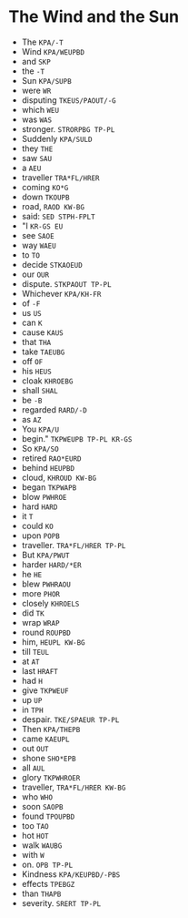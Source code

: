 # The Wind and the Sun

* The `KPA/-T`
* Wind `KPA/WEUPBD`
* and `SKP`
* the `-T`
* Sun `KPA/SUPB`
* were `WR`
* disputing `TKEUS/PAOUT/-G`
* which `WEU`
* was `WAS`
* stronger. `STRORPBG TP-PL`
* Suddenly `KPA/SULD`
* they `THE`
* saw `SAU`
* a `AEU`
* traveller `TRA*FL/HRER`
* coming `KO*G`
* down `TKOUPB`
* road, `RAOD KW-BG`
* said: `SED STPH-FPLT`
* "I `KR-GS EU`
* see `SAOE`
* way `WAEU`
* to `TO`
* decide `STKAOEUD`
* our `OUR`
* dispute. `STKPAOUT TP-PL`
* Whichever `KPA/KH-FR`
* of `-F`
* us `US`
* can `K`
* cause `KAUS`
* that `THA`
* take `TAEUBG`
* off `OF`
* his `HEUS`
* cloak `KHROEBG`
* shall `SHAL`
* be `-B`
* regarded `RARD/-D`
* as `AZ`
* You `KPA/U`
* begin." `TKPWEUPB TP-PL KR-GS`
* So `KPA/SO`
* retired `RAO*EURD`
* behind `HEUPBD`
* cloud, `KHROUD KW-BG`
* began `TKPWAPB`
* blow `PWHROE`
* hard `HARD`
* it `T`
* could `KO`
* upon `POPB`
* traveller. `TRA*FL/HRER TP-PL`
* But `KPA/PWUT`
* harder `HARD/*ER`
* he `HE`
* blew `PWHRAOU`
* more `PHOR`
* closely `KHROELS`
* did `TK`
* wrap `WRAP`
* round `ROUPBD`
* him, `HEUPL KW-BG`
* till `TEUL`
* at `AT`
* last `HRAFT`
* had `H`
* give `TKPWEUF`
* up `UP`
* in `TPH`
* despair. `TKE/SPAEUR TP-PL`
* Then `KPA/THEPB`
* came `KAEUPL`
* out `OUT`
* shone `SHO*EPB`
* all `AUL`
* glory `TKPWHROER`
* traveller, `TRA*FL/HRER KW-BG`
* who `WHO`
* soon `SAOPB`
* found `TPOUPBD`
* too `TAO`
* hot `HOT`
* walk `WAUBG`
* with `W`
* on. `OPB TP-PL`
* Kindness `KPA/KEUPBD/-PBS`
* effects `TPEBGZ`
* than `THAPB`
* severity. `SRERT TP-PL`
